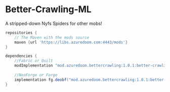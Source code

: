 # Better-Crawling-ML
A stripped-down Nyfs Spiders for other mobs!

```gradle
repositories {
    // The Maven with the mods source
    maven {url 'https://libs.azuredoom.com:4443/mods'}
}

dependencies {
    //Fabric or Quilt
    modImplementation "mod.azuredoom.bettercrawling:1.0.1:better-crawling-fabric-1.20.1"
		
    //NeoForge or Forge
    implementation fg.deobf("mod.azuredoom.bettercrawling:1.0.1:better-crawling-neoforge-1.20.1")
}
```
